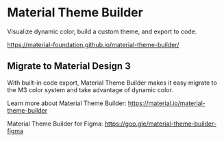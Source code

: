 # Material Theme Builder

Visualize dynamic color, build a custom theme, and export to code.

https://material-foundation.github.io/material-theme-builder/

## Migrate to Material Design 3

With built-in code export, Material Theme Builder makes it easy migrate to the M3 color system and take advantage of dynamic color.

Learn more about Material Theme Builder:
https://material.io/material-theme-builder

Material Theme Builder for Figma:
https://goo.gle/material-theme-builder-figma
